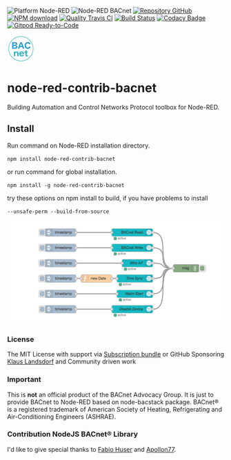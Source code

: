 ![Platform Node-RED](http://b.repl.ca/v1/Platform-Node--RED-red.png)
![Node-RED BACnet](http://b.repl.ca/v1/Contribution-BACnet-blue.png)
[![Repository GitHub](http://b.repl.ca/v1/Repository-GitHub-orange.png)](https://github.com/BiancoRoyal/node-red-contrib-bacnet)
[![NPM download](https://img.shields.io/npm/dm/node-red-contrib-bacnet.svg)](http://www.npm-stats.com/~packages/node-red-contrib-bacnet)
[![Quality Travis CI](http://b.repl.ca/v1/Quality-Travis_CI-green.png)](https://travis-ci.org/BiancoRoyal/node-red-contrib-bacnet)
[![Build Status](https://travis-ci.org/BiancoRoyal/node-red-contrib-bacnet.svg?branch=master)](https://travis-ci.org/BiancoRoyal/node-red-contrib-bacnet)
[![Codacy Badge](https://api.codacy.com/project/badge/Grade/6cbeb40ab5604b3ab99e6badc9469e8a)](https://www.codacy.com/gh/BiancoRoyal/node-red-contrib-bacnet?utm_source=github.com&amp;utm_medium=referral&amp;utm_content=BiancoRoyal/node-red-contrib-bacnet&amp;utm_campaign=Badge_Grade)
[![Gitpod Ready-to-Code](https://img.shields.io/badge/Gitpod-ready--to--code-blue?logo=gitpod)](https://gitpod.io/#https://github.com/BiancoRoyal/node-red-contrib-bacnet)

[![nodemodbus64](images/bacnet-icon-quad64.png)](http://www.bacnet.org/)

# node-red-contrib-bacnet

Building Automation and Control Networks Protocol toolbox for Node-RED.

## Install

Run command on Node-RED installation directory.

	npm install node-red-contrib-bacnet 

or run command for global installation.

	npm install -g node-red-contrib-bacnet 

try these options on npm install to build, if you have problems to install

    --unsafe-perm --build-from-source
    
![Flow Example](images/BACnetFlowExamples.png)

### License

The MIT License with support via [Subscription bundle][3] or GitHub Sponsoring
[Klaus Landsdorf][1] and Community driven work

### Important

This is **not** an official product of the BACnet Advocacy Group.
It is just to provide BACnet to Node-RED based on node-bacstack package.
BACnet® is a registered trademark of American Society of Heating, Refrigerating and Air-Conditioning Engineers (ASHRAE). 

### Contribution NodeJS BACnet® Library

I'd like to give special thanks to [Fabio Huser][2] and [Apollon77][4]. 


[1]:https://github.com/sponsors/biancode
[2]:https://github.com/fh1ch
[3]:https://osi.bianco-royal.com/
[4]:https://github.com/Apollon77